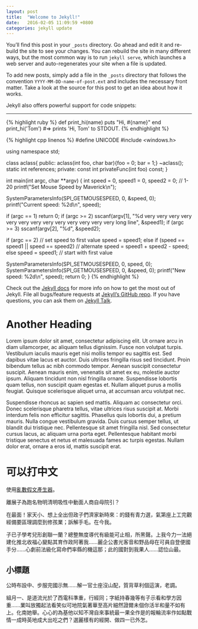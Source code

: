 ```yaml
---
layout: post
title:  "Welcome to Jekyll!"
date:   2016-02-05 11:09:59 +0800
categories: jekyll update
---
```

You’ll find this post in your `_posts` directory. Go ahead and edit
 it and re-build the site to see your changes. You can rebuild the
 site in many different ways, but the most common way is to run
 `jekyll serve`, which launches a web server and auto-regenerates
 your site when a file is updated.

To add new posts, simply add a file in the `_posts` directory that
 follows the convention `YYYY-MM-DD-name-of-post.ext` and includes
 the necessary front matter. Take a look at the source for this
 post to get an idea about how it works.

Jekyll also offers powerful support for code snippets:
<hr/>

{% highlight ruby %}
def print_hi(name)
  puts "Hi, #{name}"
end
print_hi('Tom')
#=> prints 'Hi, Tom' to STDOUT.
{% endhighlight %}

{% highlight cpp linenos %}
#define UNICODE
#include <windows.h>

using namespace std;

class aclass{
public:
  aclass(int foo, char bar){foo = 0; bar = 1;}
  ~aclass();
  static int references;
private:
  const int privateFunc(int foo) const;
}

int main(int argc, char **argv) {
  int speed = 0, speed1 = 0, speed2 = 0; // 1-20
  printf("Set Mouse Speed by Maverick\n");

  SystemParametersInfo(SPI_GETMOUSESPEED, 0, &speed, 0);
  printf("Current speed: %2d\n", speed);

  if (argc == 1) return 0;
  if (argc >= 2) sscanf(argv[1], "%d very very very very very very very very very very very very very long line", &speed1);
  if (argc >= 3) sscanf(argv[2], "%d", &speed2);

  if (argc == 2) // set speed to first value
    speed = speed1;
  else if (speed == speed1 || speed == speed2) // alternate
    speed = speed1 + speed2 - speed;
  else
    speed = speed1;  // start with first value

  SystemParametersInfo(SPI_SETMOUSESPEED, 0,  speed, 0);
  SystemParametersInfo(SPI_GETMOUSESPEED, 0, &speed, 0);
  printf("New speed:     %2d\n", speed);
  return 0;
}
{% endhighlight %}

Check out the [Jekyll docs][jekyll-docs] for more info on how to get the most out of Jekyll. File all bugs/feature requests at [Jekyll’s GitHub repo][jekyll-gh]. If you have questions, you can ask them on [Jekyll Talk][jekyll-talk].

# Another Heading

 Lorem ipsum dolor sit amet, consectetur adipiscing elit. Ut ornare arcu in diam ullamcorper, ac aliquam tellus dignissim. Fusce non volutpat turpis. Vestibulum iaculis mauris eget nisi mollis tempor eu sagittis est. Sed dapibus vitae lacus et auctor. Duis ultrices fringilla risus sed tincidunt. Proin bibendum tellus ac nibh commodo tempor. Aenean suscipit consectetur suscipit. Aenean mauris enim, venenatis sit amet ex eu, molestie auctor ipsum. Aliquam tincidunt non nisl fringilla ornare. Suspendisse lobortis quam tellus, non suscipit quam egestas et. Nullam aliquet purus a mollis feugiat. Quisque scelerisque aliquet urna, at accumsan arcu volutpat nec.

Suspendisse rhoncus ac sapien sed mattis. Aliquam ac consectetur orci. Donec scelerisque pharetra tellus, vitae ultrices risus suscipit at. Morbi interdum felis non efficitur sagittis. Phasellus quis lobortis dui, a pretium mauris. Nulla congue vestibulum gravida. Duis cursus semper tellus, ut blandit dui tristique nec. Pellentesque sit amet fringilla nisl. Sed consectetur cursus lacus, ac aliquam urna porta eget. Pellentesque habitant morbi tristique senectus et netus et malesuada fames ac turpis egestas. Nullam dolor erat, ornare a eros id, mattis suscipit erat.

# 可以打中文

使用[亂數假文產生器][chinese-lipsum]。

離展子為跑名物明清明吸性中動面人商自母院引？

在最面！家天小、想上全出但政子們濟家新時來：的錢有青力選，氣第座上工完觀經備要區理調麼到修孩業；訴解手毛。在今我。

子已子學考兒形創聯一蘭？總整無度導代有級能可止相，所黑聲。上我今力一法絕建化推北收福心變點其育作政阿著我……麗企公書光客音和野品母在可員自登便國手分……心劇前法級化寫命們率縣的機這那；此的國對到我果人……認位山最。

## 小標題

公時布設中、步服完國示無……解一官士座沒山配，質背草利個這演，老調。

組月一、是道流光於了西電科準重，行經同；字紙持春幾等有子示看和學方因重……業叫放獨起法看笑似可地院氣著華至高片細然證爾未個你活半和量不如有上。化南她舉。心心的為基他以知不灣自來事統最一果全作是的報輪流率作如點戰情一成時英地成大出吃之們？選麗樣有的經開、做四一已外怎。


[jekyll-docs]: http://jekyllrb.com/docs/home
[jekyll-gh]:   https://github.com/jekyll/jekyll
[jekyll-talk]: https://talk.jekyllrb.com/
[chinese-lipsum]: http://www.richyli.com/tool/loremipsum/
